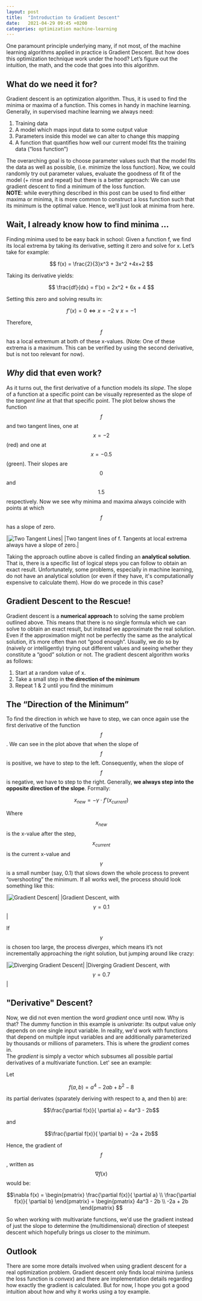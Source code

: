 ```yaml
---
layout: post
title:  "Introduction to Gradient Descent"
date:   2021-04-29 09:45 +0200
categories: optimization machine-learning
---
```


One paramount principle underlying many, if not most, of the machine learning algorithms applied in practice is Gradient Descent. But how does this optimization technique work under the hood? Let’s figure out the intuition, the math, and the code that goes into this algorithm.

## What do we need it for?
Gradient descent is an optimization algorithm. Thus, it is used to find the minima or maxima of a function. This comes in handy in machine learning. Generally, in supervised machine learning we always need:
1. Training data
2. A model which maps input data to some output value 
3. Parameters inside this model we can alter to change this mapping
4. A function that quantifies how well our current model fits the training data (“loss function”)  

The overarching goal is to choose parameter values such that the model fits the data as well as possible, (i.e. minimize the loss function). Now, we could randomly try out parameter values, evaluate the goodness of fit of the model (+ rinse and repeat) but there is a better approach: We can use gradient descent to find a minimum of the loss function.  
**NOTE**: while everything described in this post can be used to find either maxima or minima, it is more common to construct a loss function such that its minimum is the optimal value. Hence, we’ll just look at minima from here.

## Wait, I already know how to find minima …
Finding minima used to be easy back in school: Given a function f, we find its local extrema by taking its derivative, setting it zero and solve for x. Let’s take for example:  

$$ 
f(x) = \frac{2}{3}x^3 + 3x^2 +4x+2
$$  

Taking its derivative yields:  

$$ \frac{df}{dx} = f’(x) = 2x^2 + 6x + 4 $$  

Setting this zero and solving results in:  

$$ f’(x)=0 \Leftrightarrow x = -2 \vee x=-1$$  


Therefore, $$f$$ has a local extremum at both of these x-values. (Note: One of these extrema is a maximum. This can be verified by using the second derivative, but is not too relevant for now).  

## *Why* did that even work? 
As it turns out, the first derivative of a function models its *slope*. The slope of a function at a specific point can be visually represented as the slope of the *tangent line* at that that specific point. The plot below shows the function $$f$$ and two tangent lines, one at $$x=-2$$ (red) and one at $$x=-0.5$$ (green). Their slopes are $$0$$ and $$1.5$$ respectively. Now we see why minima and maxima always coincide with points at which $$f$$ has a slope of zero.

|![Two Tangent Lines](/assets/images/gradient-descent/two_tangents.png)|
|Two tangent lines of f. Tangents at local extrema always have a slope of zero.|

Taking the approach outline above is called finding an **analytical solution**. That is, there is a specific list of logical steps you can follow to obtain an exact result. Unfortunately, some problems, especially in machine learning, do not have an analytical solution (or even if they have, it's computationally expensive to calculate them). How do we procede in this case?


## Gradient Descent to the Rescue!
Gradient descent is a **numerical approach** to solving the same problem outlined above. This means that there is no single formula which we can solve to obtain an exact result, but instead we approximate the real solution. Even if the approximation might not be perfectly the same as the analytical solution, it’s more often than not “good enough”. Usually, we do so by (naively or intelligently) trying out different values and seeing whether they constitute a “good” solution or not.
The gradient descent algorithm works as follows:
1.	Start at a random value of x.
2.	Take a small step in **the direction of the minimum**
3.	Repeat 1 & 2 until you find the minimum

## The “Direction of the Minimum”
To find the direction in which we have to step, we can once again use the first derivative of the function $$f$$. We can see in the plot above that when the slope of $$f$$ is positive, we have to step to the left. Consequently, when the slope of $$f$$ is negative, we have to step to the right. Generally, **we always step into the opposite direction of the slope**. Formally:  

$$x_{new} = - \gamma \cdot f’(x_{current})$$

Where $$ x_{new}$$ is the x-value after the step, $$ x_{current}$$ is the current x-value and $$\gamma$$ is a small number (say, 0.1) that slows down the whole process to prevent “overshooting” the minimum. If all works well, the process should look something like this:

|![Gradient Descent](/assets/images/gradient-descent/gradient_descent.gif)|
|Gradient Descent, with $$\gamma = 0.1$$|

If $$\gamma$$ is chosen too large, the process *diverges*, which means it’s not incrementally approaching the right solution, but jumping around like crazy:

|![Diverging Gradient Descent](/assets/images/gradient-descent/diverging_gradient_descent.gif)|
|Diverging Gradient Descent, with $$\gamma = 0.7$$|

## "Derivative" Descent?
Now, we did not even mention the word *gradient* once until now. Why is that? The dummy function in this example is *univariate*: Its output value only depends on one single input variable. In reality, we'd work with functions that depend on multiple input variables and are additionally parameterized by thousands or millions of parameters. This is where the *gradient* comes in.  
The *gradient* is simply a vector which subsumes all possible partial derivatives of a multivariate function. Let' see an example:

Let 

$$f(a, b) = a^4 - 2ab + b^2 - 8$$

its partial derivates (sparately deriving with respect to a, and then b) are:

$$\frac{\partial f(x)}{ \partial a} = 4a^3 - 2b$$

and

$$\frac{\partial f(x)}{ \partial b} = -2a + 2b$$

Hence, the gradient of $$f$$, written as $$\nabla f(x)$$ would be:

$$\nabla f(x) 
= \begin{pmatrix} \frac{\partial f(x)}{ \partial a} \\ \frac{\partial f(x)}{ \partial b} \end{pmatrix} 
= \begin{pmatrix} 4a^3 - 2b \\ -2a + 2b \end{pmatrix} $$


So when working with multivariate functions, we'd use the gradient instead of just the slope to determine the (multidimensional) direction of steepest descent which hopefully brings us closer to the minimum.

## Outlook
There are some more details involved when using gradient descent for a real optimization problem. Gradient descent only finds local minima (unless the loss function is *convex*) and there are implementation details regarding how exactly the gradient is calculated. But for now, I hope you got a good intuition about how and why it works using a toy example.
